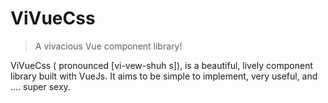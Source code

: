 # ViVueCss

> A vivacious Vue component library!

ViVueCss ( pronounced [vi-vew-shuh s]), is a beautiful, lively component library built with VueJs. It aims to be simple to implement, very useful, and .... super sexy.
